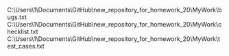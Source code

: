 C:\Users\1\Documents\GitHub\new_repository_for_homework_20\MyWork\bugs.txt
C:\Users\1\Documents\GitHub\new_repository_for_homework_20\MyWork\checklist.txt
C:\Users\1\Documents\GitHub\new_repository_for_homework_20\MyWork\test_cases.txt
